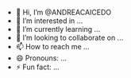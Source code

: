 - 👋 Hi, I’m @ANDREACAICEDO
- 👀 I’m interested in ...
- 🌱 I’m currently learning ...
- 💞️ I’m looking to collaborate on ...
- 📫 How to reach me ...
- 😄 Pronouns: ...
- ⚡ Fun fact: ...

<!---
ANDREACAICEDO/ANDREACAICEDO is a ✨ special ✨ repository because its `README.md` (this file) appears on your GitHub profile.
You can click the Preview link to take a look at your changes.
--->
